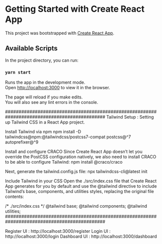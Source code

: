 # Getting Started with Create React App

This project was bootstrapped with [Create React App](https://github.com/facebook/create-react-app).

## Available Scripts

In the project directory, you can run:

### `yarn start`

Runs the app in the development mode.\
Open [http://localhost:3000](http://localhost:3000) to view it in the browser.

The page will reload if you make edits.\
You will also see any lint errors in the console.

#############################################################################################
Tailwind Setup :
Setting up Tailwind CSS in a React App project.

Install Tailwind via npm
npm install -D tailwindcss@npm:@tailwindcss/postcss7-compat postcss@^7 autoprefixer@^9


Install and configure CRACO
Since Create React App doesn’t let you override the PostCSS configuration natively, we also need to install CRACO to be able to configure Tailwind:
npm install @craco/craco

Next, generate the tailwind.config.js file:
npx tailwindcss-cli@latest init

Include Tailwind in your CSS
Open the ./src/index.css file that Create React App generates for you by default and use the @tailwind directive to include Tailwind’s base, components, and utilities styles, replacing the original file contents:

/* ./src/index.css */
@tailwind base;
@tailwind components;
@tailwind utilities;
#############################################################################################

Register UI :
http://localhost:3000/register
Login UI :
http://localhost:3000/login
Dashboard UI :
http://localhost:3000/dashboard